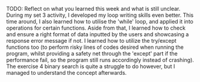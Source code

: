 TODO: Reflect on what you learned this week and what is still unclear.
During my set 3 activity, I developed my loop writing skills even better. This time around, I also learned how to utilise the 'while' loop, and applied it into operations for certain functions. Aside from that, I learned how to check and ensure a right format of data inputted by the users and showcasing a response error message if not. I learned how to utilize the try/except functions too (to perform risky lines of codes desired when running the program, whilst providing a safety net through the 'except' part if the performance fail, so the program still runs accordingly instead of crashing). The exercise 4 binary search is quite a struggle to do however, but I managed to understand the concept afterwards.
